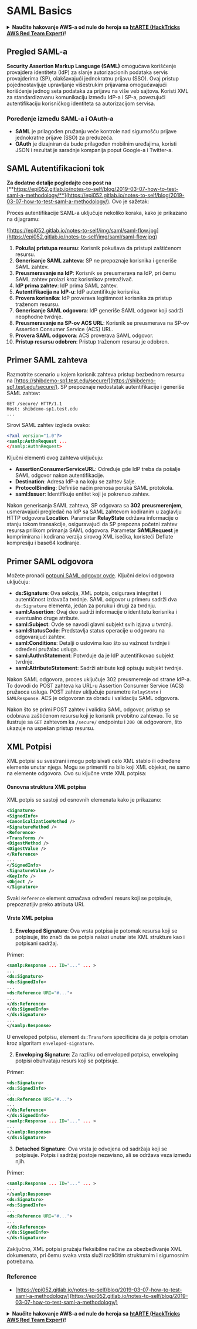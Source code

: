 # SAML Basics

<details>

<summary><strong>Naučite hakovanje AWS-a od nule do heroja sa</strong> <a href="https://training.hacktricks.xyz/courses/arte"><strong>htARTE (HackTricks AWS Red Team Expert)</strong></a><strong>!</strong></summary>

Drugi načini podrške HackTricks-u:

* Ako želite da vidite **vašu kompaniju reklamiranu na HackTricks-u** ili **preuzmete HackTricks u PDF formatu** proverite [**SUBSCRIPTION PLANS**](https://github.com/sponsors/carlospolop)!
* Nabavite [**zvanični PEASS & HackTricks swag**](https://peass.creator-spring.com)
* Otkrijte [**The PEASS Family**](https://opensea.io/collection/the-peass-family), našu kolekciju ekskluzivnih [**NFT-ova**](https://opensea.io/collection/the-peass-family)
* **Pridružite se** 💬 [**Discord grupi**](https://discord.gg/hRep4RUj7f) ili [**telegram grupi**](https://t.me/peass) ili nas **pratite** na **Twitter-u** 🐦 [**@carlospolopm**](https://twitter.com/hacktricks\_live)**.**
* **Podelite svoje hakovanje trikove slanjem PR-ova na** [**HackTricks**](https://github.com/carlospolop/hacktricks) i [**HackTricks Cloud**](https://github.com/carlospolop/hacktricks-cloud) github repozitorijume.

</details>

## Pregled SAML-a

**Security Assertion Markup Language (SAML)** omogućava korišćenje provajdera identiteta (IdP) za slanje autorizacionih podataka servis provajderima (SP), olakšavajući jednokratnu prijavu (SSO). Ovaj pristup pojednostavljuje upravljanje višestrukim prijavama omogućavajući korišćenje jednog seta podataka za prijavu na više veb sajtova. Koristi XML za standardizovanu komunikaciju između IdP-a i SP-a, povezujući autentifikaciju korisničkog identiteta sa autorizacijom servisa.

### Poređenje između SAML-a i OAuth-a

* **SAML** je prilagođen pružanju veće kontrole nad sigurnošću prijave jednokratne prijave (SSO) za preduzeća.
* **OAuth** je dizajniran da bude prilagođen mobilnim uređajima, koristi JSON i rezultat je saradnje kompanija poput Google-a i Twitter-a.

## SAML Autentifikacioni tok

**Za dodatne detalje pogledajte ceo post na** [**https://epi052.gitlab.io/notes-to-self/blog/2019-03-07-how-to-test-saml-a-methodology/**](https://epi052.gitlab.io/notes-to-self/blog/2019-03-07-how-to-test-saml-a-methodology/). Ovo je sažetak:

Proces autentifikacije SAML-a uključuje nekoliko koraka, kako je prikazano na dijagramu:

![https://epi052.gitlab.io/notes-to-self/img/saml/saml-flow.jpg](https://epi052.gitlab.io/notes-to-self/img/saml/saml-flow.jpg)

1. **Pokušaj pristupa resursu**: Korisnik pokušava da pristupi zaštićenom resursu.
2. **Generisanje SAML zahteva**: SP ne prepoznaje korisnika i generiše SAML zahtev.
3. **Preusmeravanje na IdP**: Korisnik se preusmerava na IdP, pri čemu SAML zahtev prolazi kroz korisnikov pretraživač.
4. **IdP prima zahtev**: IdP prima SAML zahtev.
5. **Autentifikacija na IdP-u**: IdP autentifikuje korisnika.
6. **Provera korisnika**: IdP proverava legitimnost korisnika za pristup traženom resursu.
7. **Generisanje SAML odgovora**: IdP generiše SAML odgovor koji sadrži neophodne tvrdnje.
8. **Preusmeravanje na SP-ov ACS URL**: Korisnik se preusmerava na SP-ov Assertion Consumer Service (ACS) URL.
9. **Provera SAML odgovora**: ACS proverava SAML odgovor.
10. **Pristup resursu odobren**: Pristup traženom resursu je odobren.

## Primer SAML zahteva

Razmotrite scenario u kojem korisnik zahteva pristup bezbednom resursu na [https://shibdemo-sp1.test.edu/secure/](https://shibdemo-sp1.test.edu/secure/). SP prepoznaje nedostatak autentifikacije i generiše SAML zahtev:

```
GET /secure/ HTTP/1.1
Host: shibdemo-sp1.test.edu
...
```

Sirovi SAML zahtev izgleda ovako:

```xml
<?xml version="1.0"?>
<samlp:AuthnRequest ...
</samlp:AuthnRequest>
```

Ključni elementi ovog zahteva uključuju:

* **AssertionConsumerServiceURL**: Određuje gde IdP treba da pošalje SAML odgovor nakon autentifikacije.
* **Destination**: Adresa IdP-a na koju se zahtev šalje.
* **ProtocolBinding**: Definiše način prenosa poruka SAML protokola.
* **saml:Issuer**: Identifikuje entitet koji je pokrenuo zahtev.

Nakon generisanja SAML zahteva, SP odgovara sa **302 preusmerenjem**, usmeravajući pregledač na IdP sa SAML zahtevom kodiranim u zaglavlju HTTP odgovora **Location**. Parametar **RelayState** održava informacije o stanju tokom transakcije, osiguravajući da SP prepozna početni zahtev resursa prilikom primanja SAML odgovora. Parametar **SAMLRequest** je komprimirana i kodirana verzija sirovog XML isečka, koristeći Deflate kompresiju i base64 kodiranje.

## Primer SAML odgovora

Možete pronaći [potpuni SAML odgovor ovde](https://epi052.gitlab.io/notes-to-self/blog/2019-03-07-how-to-test-saml-a-methodology/). Ključni delovi odgovora uključuju:

* **ds:Signature**: Ova sekcija, XML potpis, osigurava integritet i autentičnost izdavača tvrdnje. SAML odgovor u primeru sadrži dva `ds:Signature` elementa, jedan za poruku i drugi za tvrdnju.
* **saml:Assertion**: Ovaj deo sadrži informacije o identitetu korisnika i eventualno druge atribute.
* **saml:Subject**: Ovde se navodi glavni subjekt svih izjava u tvrdnji.
* **saml:StatusCode**: Predstavlja status operacije u odgovoru na odgovarajući zahtev.
* **saml:Conditions**: Detalji o uslovima kao što su važnost tvrdnje i određeni pružalac usluga.
* **saml:AuthnStatement**: Potvrđuje da je IdP autentifikovao subjekt tvrdnje.
* **saml:AttributeStatement**: Sadrži atribute koji opisuju subjekt tvrdnje.

Nakon SAML odgovora, proces uključuje 302 preusmerenje od strane IdP-a. To dovodi do POST zahteva ka URL-u Assertion Consumer Service (ACS) pružaoca usluga. POST zahtev uključuje parametre `RelayState` i `SAMLResponse`. ACS je odgovoran za obradu i validaciju SAML odgovora.

Nakon što se primi POST zahtev i validira SAML odgovor, pristup se odobrava zaštićenom resursu koji je korisnik prvobitno zahtevao. To se ilustruje sa `GET` zahtevom ka `/secure/` endpointu i `200 OK` odgovorom, što ukazuje na uspešan pristup resursu.

## XML Potpisi

XML potpisi su svestrani i mogu potpisivati celo XML stablo ili određene elemente unutar njega. Mogu se primeniti na bilo koji XML objekat, ne samo na elemente odgovora. Ovo su ključne vrste XML potpisa:

#### Osnovna struktura XML potpisa

XML potpis se sastoji od osnovnih elemenata kako je prikazano:

```xml
<Signature>
<SignedInfo>
<CanonicalizationMethod />
<SignatureMethod />
<Reference>
<Transforms />
<DigestMethod />
<DigestValue />
</Reference>
...
</SignedInfo>
<SignatureValue />
<KeyInfo />
<Object />
</Signature>
```

Svaki `Reference` element označava određeni resurs koji se potpisuje, prepoznatljiv preko atributa URI.

#### Vrste XML potpisa

1. **Enveloped Signature**: Ova vrsta potpisa je potomak resursa koji se potpisuje, što znači da se potpis nalazi unutar iste XML strukture kao i potpisani sadržaj.

Primer:

```xml
<samlp:Response ... ID="..." ... >
...
<ds:Signature>
<ds:SignedInfo>
...
<ds:Reference URI="#...">
...
</ds:Reference>
</ds:SignedInfo>
</ds:Signature>
...
</samlp:Response>
```

U enveloped potpisu, element `ds:Transform` specificira da je potpis omotan kroz algoritam `enveloped-signature`.

2. **Enveloping Signature**: Za razliku od enveloped potpisa, enveloping potpisi obuhvataju resurs koji se potpisuje.

Primer:

```xml
<ds:Signature>
<ds:SignedInfo>
...
<ds:Reference URI="#...">
...
</ds:Reference>
</ds:SignedInfo>
<samlp:Response ... ID="..." ... >
...
</samlp:Response>
</ds:Signature>
```

3. **Detached Signature**: Ova vrsta je odvojena od sadržaja koji se potpisuje. Potpis i sadržaj postoje nezavisno, ali se održava veza između njih.

Primer:

```xml
<samlp:Response ... ID="..." ... >
...
</samlp:Response>
<ds:Signature>
<ds:SignedInfo>
...
<ds:Reference URI="#...">
...
</ds:Reference>
</ds:SignedInfo>
</ds:Signature>
```

Zaključno, XML potpisi pružaju fleksibilne načine za obezbeđivanje XML dokumenata, pri čemu svaka vrsta služi različitim strukturnim i sigurnosnim potrebama.

### Reference

* [https://epi052.gitlab.io/notes-to-self/blog/2019-03-07-how-to-test-saml-a-methodology/](https://epi052.gitlab.io/notes-to-self/blog/2019-03-07-how-to-test-saml-a-methodology/)

<details>

<summary><strong>Naučite hakovanje AWS-a od nule do heroja sa</strong> <a href="https://training.hacktricks.xyz/courses/arte"><strong>htARTE (HackTricks AWS Red Team Expert)</strong></a><strong>!</strong></summary>

Drugi načini podrške HackTricks-u:

* Ako želite da vidite **vašu kompaniju reklamiranu na HackTricks-u** ili **preuzmete HackTricks u PDF formatu** proverite [**SUBSCRIPTION PLANS**](https://github.com/sponsors/carlospolop)!
* Nabavite [**zvanični PEASS & HackTricks swag**](https://peass.creator-spring.com)
* Otkrijte [**The PEASS Family**](https://opensea.io/collection/the-peass-family), našu kolekciju ekskluzivnih [**NFT-ova**](https://opensea.io/collection/the-peass-family)
* **Pridružite se** 💬 [**Discord grupi**](https://discord.gg/hRep4RUj7f) ili [**telegram grupi**](https://t.me/peass) ili nas **pratite** na **Twitter-u** 🐦 [**@carlospolopm**](https://twitter.com/hacktricks\_live)**.**
* **Podelite svoje hakovanje trikove slanjem PR-ova na** [**HackTricks**](https://github.com/carlospolop/hacktricks) i [**HackTricks Cloud**](https://github.com/carlospolop/hacktricks-cloud) github repozitorijume.

</details>
